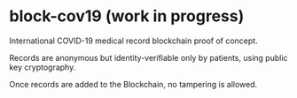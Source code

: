 # block-cov19 (work in progress)

International COVID-19 medical record blockchain proof of concept. 

Records are anonymous but identity-verifiable only by patients, using public key cryptography.

Once records are added to the Blockchain, no tampering is allowed.
